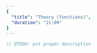 ```yaml
---
{
  "title": "Theory (functions)",
  "duration": "21:09"
}
---
```


```js
// @TODO: put proper description
```
